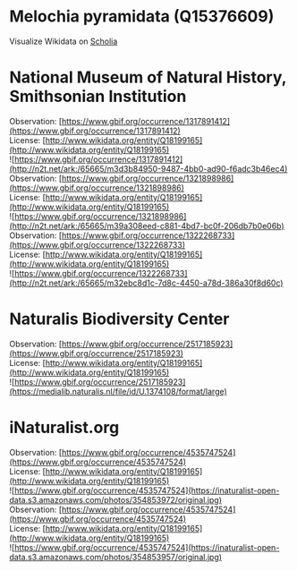 
Melochia pyramidata (Q15376609)
===============================
  
Visualize Wikidata on [Scholia](https://scholia.toolforge.org/taxon/Q15376609)
# National Museum of Natural History, Smithsonian Institution
  
Observation: [https://www.gbif.org/occurrence/1317891412](https://www.gbif.org/occurrence/1317891412)  
License: [http://www.wikidata.org/entity/Q18199165](http://www.wikidata.org/entity/Q18199165)  
![https://www.gbif.org/occurrence/1317891412](http://n2t.net/ark:/65665/m3d3b84950-9487-4bb0-ad90-f6adc3b46ec4)  
Observation: [https://www.gbif.org/occurrence/1321898986](https://www.gbif.org/occurrence/1321898986)  
License: [http://www.wikidata.org/entity/Q18199165](http://www.wikidata.org/entity/Q18199165)  
![https://www.gbif.org/occurrence/1321898986](http://n2t.net/ark:/65665/m39a308eed-c881-4bd7-bc0f-206db7b0e06b)  
Observation: [https://www.gbif.org/occurrence/1322268733](https://www.gbif.org/occurrence/1322268733)  
License: [http://www.wikidata.org/entity/Q18199165](http://www.wikidata.org/entity/Q18199165)  
![https://www.gbif.org/occurrence/1322268733](http://n2t.net/ark:/65665/m32ebc8d1c-7d8c-4450-a78d-386a30f8d60c)
# Naturalis Biodiversity Center
  
Observation: [https://www.gbif.org/occurrence/2517185923](https://www.gbif.org/occurrence/2517185923)  
License: [http://www.wikidata.org/entity/Q18199165](http://www.wikidata.org/entity/Q18199165)  
![https://www.gbif.org/occurrence/2517185923](https://medialib.naturalis.nl/file/id/U.1374108/format/large)
# iNaturalist.org
  
Observation: [https://www.gbif.org/occurrence/4535747524](https://www.gbif.org/occurrence/4535747524)  
License: [http://www.wikidata.org/entity/Q18199165](http://www.wikidata.org/entity/Q18199165)  
![https://www.gbif.org/occurrence/4535747524](https://inaturalist-open-data.s3.amazonaws.com/photos/354853972/original.jpg)  
Observation: [https://www.gbif.org/occurrence/4535747524](https://www.gbif.org/occurrence/4535747524)  
License: [http://www.wikidata.org/entity/Q18199165](http://www.wikidata.org/entity/Q18199165)  
![https://www.gbif.org/occurrence/4535747524](https://inaturalist-open-data.s3.amazonaws.com/photos/354853957/original.jpg)